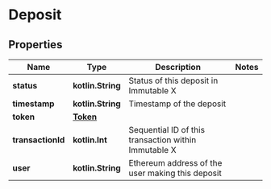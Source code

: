 
# Deposit

## Properties
Name | Type | Description | Notes
------------ | ------------- | ------------- | -------------
**status** | **kotlin.String** | Status of this deposit in Immutable X | 
**timestamp** | **kotlin.String** | Timestamp of the deposit | 
**token** | [**Token**](Token.md) |  | 
**transactionId** | **kotlin.Int** | Sequential ID of this transaction within Immutable X | 
**user** | **kotlin.String** | Ethereum address of the user making this deposit | 



